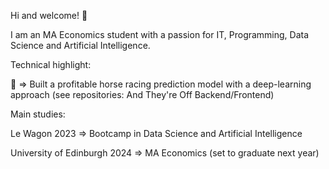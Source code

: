 <!--
**lucasglanville/lucasglanville** is a ✨ _special_ ✨ repository because its `README.md` (this file) appears on your GitHub profile.

Here are some ideas to get you started:

- 🔭 I’m currently working on ...
- 🌱 I’m currently learning ...
- 👯 I’m looking to collaborate on ...
- 🤔 I’m looking for help with ...
- 💬 Ask me about ...
- 📫 How to reach me: ...
- 😄 Pronouns: ...
- ⚡ Fun fact: ...
-->
Hi and welcome! 👋

I am an MA Economics student with a passion for IT, Programming, Data Science and Artificial Intelligence.

Technical highlight:

🏇 => Built a profitable horse racing prediction model with a deep-learning approach (see repositories: And They're Off Backend/Frontend)

Main studies:

Le Wagon 2023 => Bootcamp in Data Science and Artificial Intelligence

University of Edinburgh 2024 => MA Economics (set to graduate next year)
